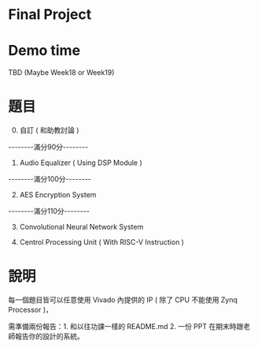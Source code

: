 Final Project
====================

# Demo time

TBD (Maybe Week18 or Week19)

# 題目

0. 自訂 ( 和助教討論 )

--------滿分90分--------

1. Audio Equalizer ( Using DSP Module )

--------滿分100分--------

2. AES Encryption System

--------滿分110分--------

3. Convolutional Neural Network System

4. Centrol Processing Unit ( With RISC-V Instruction )

# 說明

每一個題目皆可以任意使用 Vivado 內提供的 IP ( 除了 CPU 不能使用 Zynq Processor )，

需準備兩份報告：1. 和以往功課一樣的 README.md 2. 一份 PPT 在期末時跟老師報告你的設計的系統。
